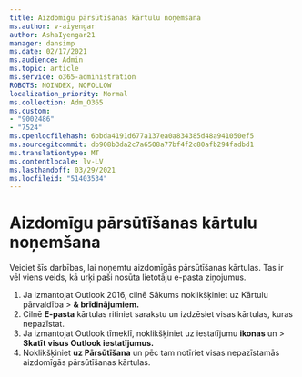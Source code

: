 ```yaml
---
title: Aizdomīgu pārsūtīšanas kārtulu noņemšana
ms.author: v-aiyengar
author: AshaIyengar21
manager: dansimp
ms.date: 02/17/2021
ms.audience: Admin
ms.topic: article
ms.service: o365-administration
ROBOTS: NOINDEX, NOFOLLOW
localization_priority: Normal
ms.collection: Adm_O365
ms.custom:
- "9002486"
- "7524"
ms.openlocfilehash: 6bbda4191d677a137ea0a834385d48a941050ef5
ms.sourcegitcommit: db908b3da2c7a6508a77bf4f2c80afb294fadbd1
ms.translationtype: MT
ms.contentlocale: lv-LV
ms.lasthandoff: 03/29/2021
ms.locfileid: "51403534"
---
```

# <a name="remove-suspicious-forwarding-rules"></a>Aizdomīgu pārsūtīšanas kārtulu noņemšana

Veiciet šīs darbības, lai noņemtu aizdomīgās pārsūtīšanas kārtulas. Tas ir vēl viens veids, kā urķi paši nosūta lietotāju e-pasta ziņojumus.

1. Ja izmantojat Outlook 2016,  cilnē Sākums noklikšķiniet uz Kārtulu pārvaldība  >  **& brīdinājumiem.** 
1. Cilnē **E-pasta** kārtulas ritiniet sarakstu un izdzēsiet visas kārtulas, kuras nepazīstat.
1. Ja izmantojat Outlook tīmeklī, noklikšķiniet uz iestatījumu **ikonas** un > **Skatīt visus Outlook iestatījumus.**
1. Noklikšķiniet **uz Pārsūtīšana** un pēc tam notīriet visas nepazīstamās aizdomīgās pārsūtīšanas kārtulas.
